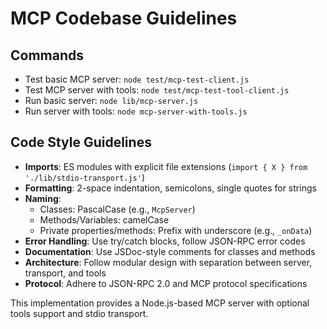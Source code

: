 # MCP Codebase Guidelines

## Commands
- Test basic MCP server: `node test/mcp-test-client.js`
- Test MCP server with tools: `node test/mcp-test-tool-client.js`
- Run basic server: `node lib/mcp-server.js`
- Run server with tools: `node mcp-server-with-tools.js`

## Code Style Guidelines
- **Imports**: ES modules with explicit file extensions (`import { X } from './lib/stdio-transport.js'`)
- **Formatting**: 2-space indentation, semicolons, single quotes for strings
- **Naming**:
  - Classes: PascalCase (e.g., `McpServer`)
  - Methods/Variables: camelCase
  - Private properties/methods: Prefix with underscore (e.g., `_onData`)
- **Error Handling**: Use try/catch blocks, follow JSON-RPC error codes
- **Documentation**: Use JSDoc-style comments for classes and methods
- **Architecture**: Follow modular design with separation between server, transport, and tools
- **Protocol**: Adhere to JSON-RPC 2.0 and MCP protocol specifications

This implementation provides a Node.js-based MCP server with optional tools support and stdio transport.